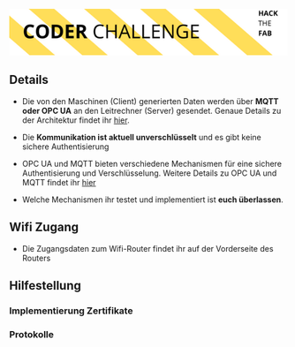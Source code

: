 ![](./src/coder_challenge_.png)

## Details

+ Die von den Maschinen (Client) generierten Daten werden über **MQTT oder OPC UA** an den Leitrechner (Server) gesendet. Genaue Details zu der Architektur findet ihr [hier](micro_fab_concept.md).

+ Die **Kommunikation ist aktuell unverschlüsselt** und es gibt keine sichere Authentisierung

+ OPC UA und MQTT bieten verschiedene Mechanismen für eine sichere Authentisierung und Verschlüsselung. Weitere Details zu OPC UA und MQTT findet ihr [hier](protocols.md)

+ Welche Mechanismen ihr testet und implementiert ist **euch überlassen**. 

## Wifi Zugang

+ Die Zugangsdaten zum Wifi-Router findet ihr auf der Vorderseite des Routers

## Hilfestellung

### Implementierung Zertifikate

### Protokolle
